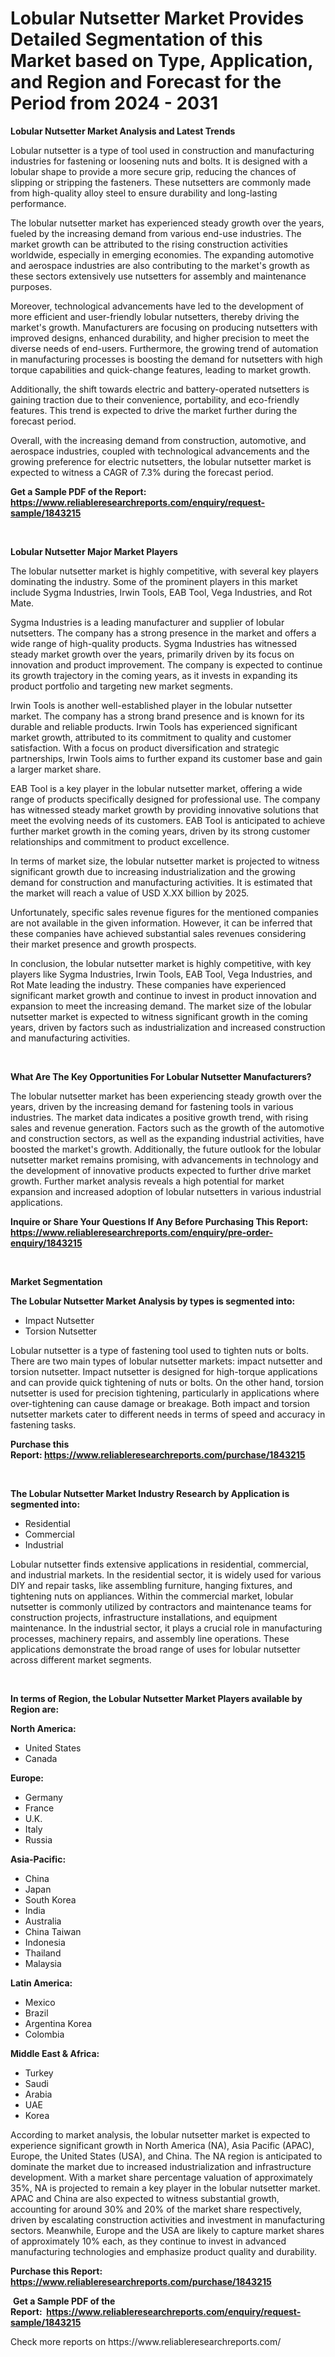 <p><h1>Lobular Nutsetter Market Provides Detailed Segmentation of this Market based on Type, Application, and Region and Forecast for the Period from 2024 - 2031</h1></p><p><strong>Lobular Nutsetter Market Analysis and Latest Trends</strong></p>
<p><p>Lobular nutsetter is a type of tool used in construction and manufacturing industries for fastening or loosening nuts and bolts. It is designed with a lobular shape to provide a more secure grip, reducing the chances of slipping or stripping the fasteners. These nutsetters are commonly made from high-quality alloy steel to ensure durability and long-lasting performance.</p><p>The lobular nutsetter market has experienced steady growth over the years, fueled by the increasing demand from various end-use industries. The market growth can be attributed to the rising construction activities worldwide, especially in emerging economies. The expanding automotive and aerospace industries are also contributing to the market's growth as these sectors extensively use nutsetters for assembly and maintenance purposes.</p><p>Moreover, technological advancements have led to the development of more efficient and user-friendly lobular nutsetters, thereby driving the market's growth. Manufacturers are focusing on producing nutsetters with improved designs, enhanced durability, and higher precision to meet the diverse needs of end-users. Furthermore, the growing trend of automation in manufacturing processes is boosting the demand for nutsetters with high torque capabilities and quick-change features, leading to market growth.</p><p>Additionally, the shift towards electric and battery-operated nutsetters is gaining traction due to their convenience, portability, and eco-friendly features. This trend is expected to drive the market further during the forecast period.</p><p>Overall, with the increasing demand from construction, automotive, and aerospace industries, coupled with technological advancements and the growing preference for electric nutsetters, the lobular nutsetter market is expected to witness a CAGR of 7.3% during the forecast period.</p></p>
<p><strong>Get a Sample PDF of the Report:&nbsp; <a href="https://www.reliableresearchreports.com/enquiry/request-sample/1843215">https://www.reliableresearchreports.com/enquiry/request-sample/1843215</a></strong></p>
<p>&nbsp;</p>
<p><strong>Lobular Nutsetter Major Market Players</strong></p>
<p><p>The lobular nutsetter market is highly competitive, with several key players dominating the industry. Some of the prominent players in this market include Sygma Industries, Irwin Tools, EAB Tool, Vega Industries, and Rot Mate.</p><p>Sygma Industries is a leading manufacturer and supplier of lobular nutsetters. The company has a strong presence in the market and offers a wide range of high-quality products. Sygma Industries has witnessed steady market growth over the years, primarily driven by its focus on innovation and product improvement. The company is expected to continue its growth trajectory in the coming years, as it invests in expanding its product portfolio and targeting new market segments.</p><p>Irwin Tools is another well-established player in the lobular nutsetter market. The company has a strong brand presence and is known for its durable and reliable products. Irwin Tools has experienced significant market growth, attributed to its commitment to quality and customer satisfaction. With a focus on product diversification and strategic partnerships, Irwin Tools aims to further expand its customer base and gain a larger market share.</p><p>EAB Tool is a key player in the lobular nutsetter market, offering a wide range of products specifically designed for professional use. The company has witnessed steady market growth by providing innovative solutions that meet the evolving needs of its customers. EAB Tool is anticipated to achieve further market growth in the coming years, driven by its strong customer relationships and commitment to product excellence.</p><p>In terms of market size, the lobular nutsetter market is projected to witness significant growth due to increasing industrialization and the growing demand for construction and manufacturing activities. It is estimated that the market will reach a value of USD X.XX billion by 2025.</p><p>Unfortunately, specific sales revenue figures for the mentioned companies are not available in the given information. However, it can be inferred that these companies have achieved substantial sales revenues considering their market presence and growth prospects.</p><p>In conclusion, the lobular nutsetter market is highly competitive, with key players like Sygma Industries, Irwin Tools, EAB Tool, Vega Industries, and Rot Mate leading the industry. These companies have experienced significant market growth and continue to invest in product innovation and expansion to meet the increasing demand. The market size of the lobular nutsetter market is expected to witness significant growth in the coming years, driven by factors such as industrialization and increased construction and manufacturing activities.</p></p>
<p>&nbsp;</p>
<p><strong>What Are The Key Opportunities For Lobular Nutsetter Manufacturers?</strong></p>
<p><p>The lobular nutsetter market has been experiencing steady growth over the years, driven by the increasing demand for fastening tools in various industries. The market data indicates a positive growth trend, with rising sales and revenue generation. Factors such as the growth of the automotive and construction sectors, as well as the expanding industrial activities, have boosted the market's growth. Additionally, the future outlook for the lobular nutsetter market remains promising, with advancements in technology and the development of innovative products expected to further drive market growth. Further market analysis reveals a high potential for market expansion and increased adoption of lobular nutsetters in various industrial applications.</p></p>
<p><strong>Inquire or Share Your Questions If Any Before Purchasing This Report: <a href="https://www.reliableresearchreports.com/enquiry/pre-order-enquiry/1843215">https://www.reliableresearchreports.com/enquiry/pre-order-enquiry/1843215</a></strong></p>
<p>&nbsp;</p>
<p><strong>Market Segmentation</strong></p>
<p><strong>The Lobular Nutsetter Market Analysis by types is segmented into:</strong></p>
<p><ul><li>Impact Nutsetter</li><li>Torsion Nutsetter</li></ul></p>
<p><p>Lobular nutsetter is a type of fastening tool used to tighten nuts or bolts. There are two main types of lobular nutsetter markets: impact nutsetter and torsion nutsetter. Impact nutsetter is designed for high-torque applications and can provide quick tightening of nuts or bolts. On the other hand, torsion nutsetter is used for precision tightening, particularly in applications where over-tightening can cause damage or breakage. Both impact and torsion nutsetter markets cater to different needs in terms of speed and accuracy in fastening tasks.</p></p>
<p><strong>Purchase this Report:&nbsp;<a href="https://www.reliableresearchreports.com/purchase/1843215">https://www.reliableresearchreports.com/purchase/1843215</a></strong></p>
<p>&nbsp;</p>
<p><strong>The Lobular Nutsetter Market Industry Research by Application is segmented into:</strong></p>
<p><ul><li>Residential</li><li>Commercial</li><li>Industrial</li></ul></p>
<p><p>Lobular nutsetter finds extensive applications in residential, commercial, and industrial markets. In the residential sector, it is widely used for various DIY and repair tasks, like assembling furniture, hanging fixtures, and tightening nuts on appliances. Within the commercial market, lobular nutsetter is commonly utilized by contractors and maintenance teams for construction projects, infrastructure installations, and equipment maintenance. In the industrial sector, it plays a crucial role in manufacturing processes, machinery repairs, and assembly line operations. These applications demonstrate the broad range of uses for lobular nutsetter across different market segments.</p></p>
<p>&nbsp;</p>
<p><strong>In terms of Region, the Lobular Nutsetter Market Players available by Region are:</strong></p>
<p>
    <p> <strong> North America: </strong>
        <ul>
            <li>United States</li>
            <li>Canada</li>
        </ul>
        </p> 
    <p> <strong> Europe: </strong>
        <ul>
            <li>Germany</li>
            <li>France</li>
            <li>U.K.</li>
            <li>Italy</li>
            <li>Russia</li>
        </ul>
        </p> 
    <p> <strong> Asia-Pacific: </strong>
        <ul>
            <li>China</li>
            <li>Japan</li>
            <li>South Korea</li>
            <li>India</li>
            <li>Australia</li>
            <li>China Taiwan</li>
            <li>Indonesia</li>
            <li>Thailand</li>
            <li>Malaysia</li>
        </ul>
        </p> 
    <p> <strong> Latin America: </strong>
        <ul>
            <li>Mexico</li>
            <li>Brazil</li>
            <li>Argentina Korea</li>
            <li>Colombia</li>
        </ul>
        </p> 
    <p> <strong> Middle East & Africa: </strong>
        <ul>
            <li>Turkey</li>
            <li>Saudi</li>
            <li>Arabia</li>
            <li>UAE</li>
            <li>Korea</li>
        </ul>
    </p>
    </p>
<p><p>According to market analysis, the lobular nutsetter market is expected to experience significant growth in North America (NA), Asia Pacific (APAC), Europe, the United States (USA), and China. The NA region is anticipated to dominate the market due to increased industrialization and infrastructure development. With a market share percentage valuation of approximately 35%, NA is projected to remain a key player in the lobular nutsetter market. APAC and China are also expected to witness substantial growth, accounting for around 30% and 20% of the market share respectively, driven by escalating construction activities and investment in manufacturing sectors. Meanwhile, Europe and the USA are likely to capture market shares of approximately 10% each, as they continue to invest in advanced manufacturing technologies and emphasize product quality and durability.</p></p>
<p><strong>Purchase this Report: <a href="https://www.reliableresearchreports.com/purchase/1843215">https://www.reliableresearchreports.com/purchase/1843215</a></strong></p>
<p>&nbsp;<strong>Get a Sample PDF of the Report:&nbsp;&nbsp;<a href="https://www.reliableresearchreports.com/enquiry/request-sample/1843215">https://www.reliableresearchreports.com/enquiry/request-sample/1843215</a></strong></p>
<p><strong></strong></p>
<p>Check more reports on https://www.reliableresearchreports.com/</p>